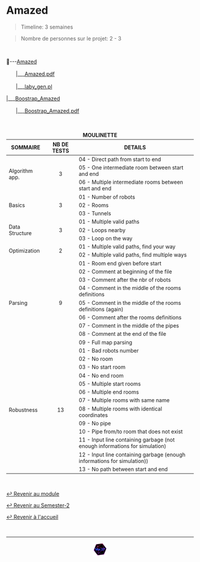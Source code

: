 # Amazed

> Timeline: 3 semaines

> Nombre de personnes sur le projet: 2 - 3

<br>

📂---[Amazed](https://github.com/Studio-17/Epitech-Subjects/tree/main/Semester-2/B-CPE-200/Amazed/Amazed)

ㅤㅤ|\_\_\_[Amazed.pdf](https://github.com/Studio-17/Epitech-Subjects/blob/main/Semester-2/B-CPE-200/Amazed/Amazed/Amazed.pdf)

ㅤㅤ|\_\_\_[laby_gen.pl](https://github.com/Studio-17/Epitech-Subjects/blob/main/Semester-2/B-CPE-200/Amazed/Amazed/laby_gen.pl)

|\_\_\_[Boostrap_Amazed](https://github.com/Studio-17/Epitech-Subjects/tree/main/Semester-2/B-CPE-200/Amazed/Boostrap_Amazed)

ㅤㅤ|\_\_\_[Boostrap_Amazed.pdf](https://github.com/Studio-17/Epitech-Subjects/blob/main/Semester-2/B-CPE-200/Amazed/Boostrap_Amazed/Boostrap_Amazed.pdf)


<br>


<table align="center">
    <thead>
        <tr>
            <td colspan="3" align="center"><strong>MOULINETTE</strong></td>
        </tr>
        <tr>
            <th>SOMMAIRE</th>
            <th>NB DE TESTS</th>
            <th>DETAILS</th>
        </tr>
    </thead>
    <tbody>
        <tr>
            <td rowspan="3">Algorithm app.</td>
            <td rowspan="3" style="text-align: center;">3</td>
            <td>04 - Direct path from start to end
        </tr>
    		<tr>
			<td>05 - One intermediate room between start and end</td>
		</tr>
		<tr>
			<td>06 - Multiple intermediate rooms between start and end</td>
		</tr>
        <tr>
            <td rowspan="3">Basics</td>
            <td rowspan="3" style="text-align: center;">3</td>
            <td>01 - Number of robots
        </tr>
    		<tr>
			<td>02 - Rooms</td>
		</tr>
		<tr>
			<td>03 - Tunnels</td>
		</tr>
        <tr>
            <td rowspan="3">Data Structure</td>
            <td rowspan="3" style="text-align: center;">3</td>
            <td>01 - Multiple valid paths
        </tr>
    		<tr>
			<td>02 - Loops nearby</td>
		</tr>
		<tr>
			<td>03 - Loop on the way</td>
		</tr>
        <tr>
            <td rowspan="2">Optimization</td>
            <td rowspan="2" style="text-align: center;">2</td>
            <td>01 - Multiple valid paths, find your way
        </tr>
    		<tr>
			<td>02 - Multiple valid paths, find multiple ways</td>
		</tr>
        <tr>
            <td rowspan="9">Parsing</td>
            <td rowspan="9" style="text-align: center;">9</td>
            <td>01 - Room end given before start
        </tr>
    		<tr>
			<td>02 - Comment at beginning of the file</td>
		</tr>
		<tr>
			<td>03 - Comment after the nbr of robots</td>
		</tr>
		<tr>
			<td>04 - Comment in the middle of the rooms definitions</td>
		</tr>
		<tr>
			<td>05 - Comment in the middle of the rooms definitions (again)</td>
		</tr>
		<tr>
			<td>06 - Comment after the rooms definitions</td>
		</tr>
		<tr>
			<td>07 - Comment in the middle of the pipes</td>
		</tr>
		<tr>
			<td>08 - Comment at the end of the file</td>
		</tr>
		<tr>
			<td>09 - Full map parsing</td>
		</tr>
        <tr>
            <td rowspan="13">Robustness</td>
            <td rowspan="13" style="text-align: center;">13</td>
            <td>01 - Bad robots number
        </tr>
    		<tr>
			<td>02 - No room</td>
		</tr>
		<tr>
			<td>03 - No start room</td>
		</tr>
		<tr>
			<td>04 - No end room</td>
		</tr>
		<tr>
			<td>05 - Multiple start rooms</td>
		</tr>
		<tr>
			<td>06 - Multiple end rooms</td>
		</tr>
		<tr>
			<td>07 - Multiple rooms with same name</td>
		</tr>
		<tr>
			<td>08 - Multiple rooms with identical coordinates</td>
		</tr>
		<tr>
			<td>09 - No pipe</td>
		</tr>
		<tr>
			<td>10 - Pipe from/to room that does not exist</td>
		</tr>
		<tr>
			<td>11 - Input line containing garbage (not enough informations for simulation)</td>
		</tr>
		<tr>
			<td>12 - Input line containing garbage (enough informations for simulation))</td>
		</tr>
		<tr>
			<td>13 - No path between start and end</td>
		</tr>
	</tbody>
</table>

<br>

[↩️ Revenir au module](https://github.com/Studio-17/Epitech-Subjects/blob/main/Semester-2/B-CPE-200)

[↩️ Revenir au Semester-2](https://github.com/Studio-17/Epitech-Subjects/blob/main/Semester-2)

[↩️ Revenir à l'accueil](https://github.com/Studio-17/Epitech-Subjects/)

<br>

---

<div align="center">

<a href="https://github.com/Studio-17" target="_blank"><img src="../../../assets/voc17.gif" width="40"></a>

</div>